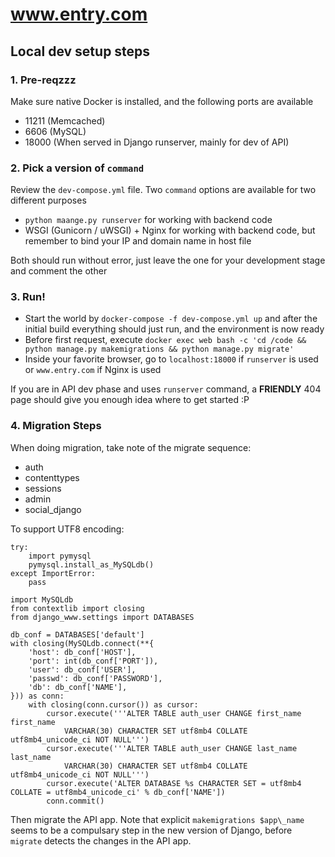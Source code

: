 # www.entry.com

## Local dev setup steps

### 1. Pre-reqzzz
Make sure native Docker is installed, and the following ports are available
- 11211 (Memcached)
- 6606  (MySQL)
- 18000 (When served in Django runserver, mainly for dev of API)

### 2. Pick a version of `command`
Review the `dev-compose.yml` file. Two `command` options are available for two different purposes
- `python maange.py runserver` for working with backend code
- WSGI (Gunicorn / uWSGI) + Nginx for working with backend code, but remember to bind your IP and domain name in host file

Both should run without error, just leave the one for your development stage and comment the other

### 3. Run!
- Start the world by `docker-compose -f dev-compose.yml up` and after the initial build everything should just run, and the environment is now ready
- Before first request, execute `docker exec web bash -c 'cd /code && python manage.py makemigrations && python manage.py migrate'`
- Inside your favorite browser, go to `localhost:18000` if `runserver` is used or `www.entry.com` if Nginx is used

If you are in API dev phase and uses `runserver` command, a **FRIENDLY** 404 page should give you enough idea where to get started :P

### 4. Migration Steps
When doing migration, take note of the migrate sequence:
- auth
- contenttypes
- sessions
- admin
- social\_django

To support UTF8 encoding:
```
try:
    import pymysql
    pymysql.install_as_MySQLdb()
except ImportError:
    pass

import MySQLdb
from contextlib import closing
from django_www.settings import DATABASES

db_conf = DATABASES['default']
with closing(MySQLdb.connect(**{
    'host': db_conf['HOST'],
    'port': int(db_conf['PORT']),
    'user': db_conf['USER'],
    'passwd': db_conf['PASSWORD'],
    'db': db_conf['NAME'],
})) as conn:
    with closing(conn.cursor()) as cursor:
        cursor.execute('''ALTER TABLE auth_user CHANGE first_name first_name
            VARCHAR(30) CHARACTER SET utf8mb4 COLLATE utf8mb4_unicode_ci NOT NULL''')
        cursor.execute('''ALTER TABLE auth_user CHANGE last_name last_name
            VARCHAR(30) CHARACTER SET utf8mb4 COLLATE utf8mb4_unicode_ci NOT NULL''')
        cursor.execute('ALTER DATABASE %s CHARACTER SET = utf8mb4 COLLATE = utf8mb4_unicode_ci' % db_conf['NAME'])
        conn.commit()
```

Then migrate the API app. Note that explicit `makemigrations $app\_name` seems to be
a compulsary step in the new version of Django, before `migrate` detects the changes in
the API app.
